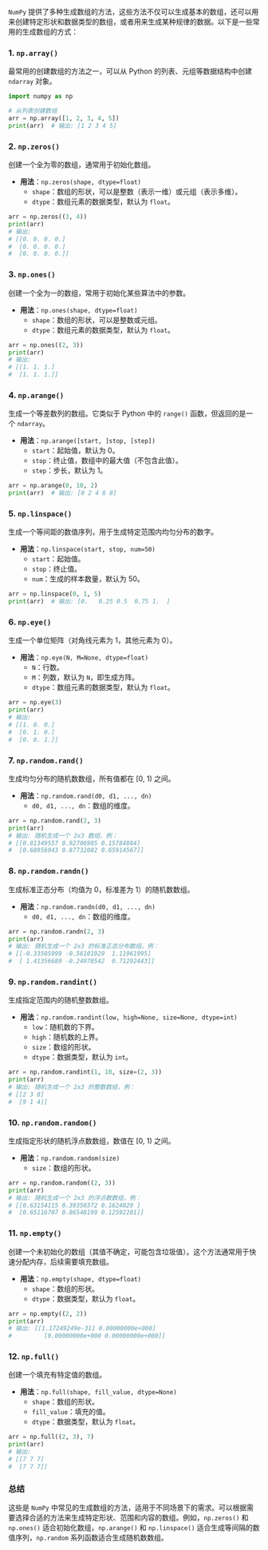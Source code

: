 `NumPy` 提供了多种生成数组的方法，这些方法不仅可以生成基本的数组，还可以用来创建特定形状和数据类型的数组，或者用来生成某种规律的数据。以下是一些常用的生成数组的方式：

### 1. **`np.array()`**
最常用的创建数组的方法之一，可以从 Python 的列表、元组等数据结构中创建 `ndarray` 对象。

```python
import numpy as np

# 从列表创建数组
arr = np.array([1, 2, 3, 4, 5])
print(arr)  # 输出: [1 2 3 4 5]
```

### 2. **`np.zeros()`**
创建一个全为零的数组，通常用于初始化数组。

- **用法**：`np.zeros(shape, dtype=float)`
  - `shape`：数组的形状，可以是整数（表示一维）或元组（表示多维）。
  - `dtype`：数组元素的数据类型，默认为 `float`。

```python
arr = np.zeros((3, 4))
print(arr)
# 输出:
# [[0. 0. 0. 0.]
#  [0. 0. 0. 0.]
#  [0. 0. 0. 0.]]
```

### 3. **`np.ones()`**
创建一个全为一的数组，常用于初始化某些算法中的参数。

- **用法**：`np.ones(shape, dtype=float)`
  - `shape`：数组的形状，可以是整数或元组。
  - `dtype`：数组元素的数据类型，默认为 `float`。

```python
arr = np.ones((2, 3))
print(arr)
# 输出:
# [[1. 1. 1.]
#  [1. 1. 1.]]
```

### 4. **`np.arange()`**
生成一个等差数列的数组。它类似于 Python 中的 `range()` 函数，但返回的是一个 `ndarray`。

- **用法**：`np.arange([start, ]stop, [step])`
  - `start`：起始值，默认为 0。
  - `stop`：终止值，数组中的最大值（不包含此值）。
  - `step`：步长，默认为 1。

```python
arr = np.arange(0, 10, 2)
print(arr)  # 输出: [0 2 4 6 8]
```

### 5. **`np.linspace()`**
生成一个等间距的数值序列，用于生成特定范围内均匀分布的数字。

- **用法**：`np.linspace(start, stop, num=50)`
  - `start`：起始值。
  - `stop`：终止值。
  - `num`：生成的样本数量，默认为 50。

```python
arr = np.linspace(0, 1, 5)
print(arr)  # 输出: [0.   0.25 0.5  0.75 1.  ]
```

### 6. **`np.eye()`**
生成一个单位矩阵（对角线元素为 1，其他元素为 0）。

- **用法**：`np.eye(N, M=None, dtype=float)`
  - `N`：行数。
  - `M`：列数，默认为 `N`，即生成方阵。
  - `dtype`：数组元素的数据类型，默认为 `float`。

```python
arr = np.eye(3)
print(arr)
# 输出:
# [[1. 0. 0.]
#  [0. 1. 0.]
#  [0. 0. 1.]]
```

### 7. **`np.random.rand()`**
生成均匀分布的随机数数组，所有值都在 [0, 1) 之间。

- **用法**：`np.random.rand(d0, d1, ..., dn)`
  - `d0, d1, ..., dn`：数组的维度。

```python
arr = np.random.rand(2, 3)
print(arr)
# 输出: 随机生成一个 2x3 数组，例：
# [[0.81349557 0.92706985 0.15784884]
#  [0.68956943 0.87732082 0.65914567]]
```

### 8. **`np.random.randn()`**
生成标准正态分布（均值为 0，标准差为 1）的随机数数组。

- **用法**：`np.random.randn(d0, d1, ..., dn)`
  - `d0, d1, ..., dn`：数组的维度。

```python
arr = np.random.randn(2, 3)
print(arr)
# 输出: 随机生成一个 2x3 的标准正态分布数组，例：
# [[-0.33505999 -0.56101929  1.11961995]
#  [ 1.41356689 -0.24978542  0.71292443]]
```

### 9. **`np.random.randint()`**
生成指定范围内的随机整数数组。

- **用法**：`np.random.randint(low, high=None, size=None, dtype=int)`
  - `low`：随机数的下界。
  - `high`：随机数的上界。
  - `size`：数组的形状。
  - `dtype`：数据类型，默认为 `int`。

```python
arr = np.random.randint(1, 10, size=(2, 3))
print(arr)
# 输出: 随机生成一个 2x3 的整数数组，例：
# [[2 3 8]
#  [9 1 4]]
```

### 10. **`np.random.random()`**
生成指定形状的随机浮点数数组，数值在 [0, 1) 之间。

- **用法**：`np.random.random(size)`
  - `size`：数组的形状。

```python
arr = np.random.random((2, 3))
print(arr)
# 输出: 随机生成一个 2x3 的浮点数数组，例：
# [[0.63154115 0.39350372 0.1624029 ]
#  [0.65116707 0.86548199 0.12592201]]
```

### 11. **`np.empty()`**
创建一个未初始化的数组（其值不确定，可能包含垃圾值）。这个方法通常用于快速分配内存，后续需要填充数组。

- **用法**：`np.empty(shape, dtype=float)`
  - `shape`：数组的形状。
  - `dtype`：数据类型，默认为 `float`。

```python
arr = np.empty((2, 2))
print(arr)
# 输出: [[1.17249249e-311 0.00000000e+000]
#         [0.00000000e+000 0.00000000e+000]]
```

### 12. **`np.full()`**
创建一个填充有特定值的数组。

- **用法**：`np.full(shape, fill_value, dtype=None)`
  - `shape`：数组的形状。
  - `fill_value`：填充的值。
  - `dtype`：数据类型，默认为 `float`。

```python
arr = np.full((2, 3), 7)
print(arr)
# 输出:
# [[7 7 7]
#  [7 7 7]]
```

### 总结
这些是 `NumPy` 中常见的生成数组的方法，适用于不同场景下的需求。可以根据需要选择合适的方法来生成特定形状、范围和内容的数组。例如，`np.zeros()` 和 `np.ones()` 适合初始化数组，`np.arange()` 和 `np.linspace()` 适合生成等间隔的数值序列，`np.random` 系列函数适合生成随机数数组。
